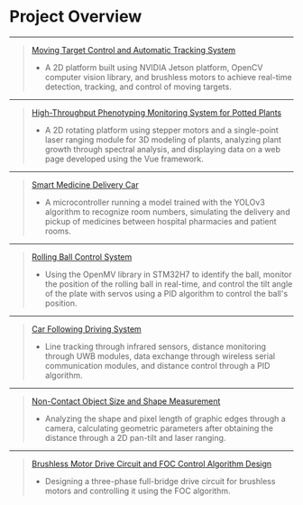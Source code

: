 # Project Overview
***
>[Moving Target Control and Automatic Tracking System](Moving%20target%20control%20and%20automatic%20tracking%20system.md)
>- A 2D platform built using NVIDIA Jetson platform, OpenCV computer vision library, and brushless motors to achieve real-time detection, tracking, and control of moving targets.
***
>[High-Throughput Phenotyping Monitoring System for Potted Plants](High-throughput%20phenotyping%20monitoring%20system%20for%20potted%20plants.md)
>- A 2D rotating platform using stepper motors and a single-point laser ranging module for 3D modeling of plants, analyzing plant growth through spectral analysis, and displaying data on a web page developed using the Vue framework.
***
>[Smart Medicine Delivery Car](Smart%20medicine%20delivery%20car.md)
>- A microcontroller running a model trained with the YOLOv3 algorithm to recognize room numbers, simulating the delivery and pickup of medicines between hospital pharmacies and patient rooms.
***
>[Rolling Ball Control System](Rolling%20ball%20control%20system.md)
>- Using the OpenMV library in STM32H7 to identify the ball, monitor the position of the rolling ball in real-time, and control the tilt angle of the plate with servos using a PID algorithm to control the ball's position.
***
>[Car Following Driving System](Car%20following%20driving%20system.md)
>- Line tracking through infrared sensors, distance monitoring through UWB modules, data exchange through wireless serial communication modules, and distance control through a PID algorithm.
***
>[Non-Contact Object Size and Shape Measurement](Non-contact%20object%20size%20and%20shape%20measurement.md)
>- Analyzing the shape and pixel length of graphic edges through a camera, calculating geometric parameters after obtaining the distance through a 2D pan-tilt and laser ranging.
***
>[Brushless Motor Drive Circuit and FOC Control Algorithm Design](Brushless%20motor%20drive%20circuit%20and%20FOC%20control%20algorithm%20design.md)
>- Designing a three-phase full-bridge drive circuit for brushless motors and controlling it using the FOC algorithm.